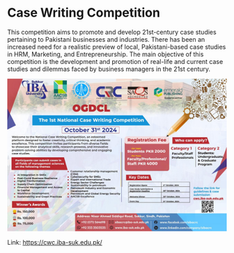 # Case Writing Competition

This competition aims to promote and develop 21st-century case studies pertaining to Pakistani businesses and industries. There has been an increased need for a realistic preview of local, Pakistani-based case studies in HRM, Marketing, and Entrepreneurship. The main objective of this competition is the development and promotion of real-life and current case studies and dilemmas faced by business managers in the 21st century.

![alt](images/poster-main.jpg)

Link: https://cwc.iba-suk.edu.pk/

